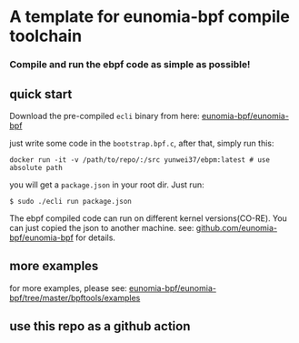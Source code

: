 # A template for eunomia-bpf compile toolchain

### Compile and run the ebpf code as simple as possible!

## quick start

Download the pre-compiled `ecli` binary from here: [eunomia-bpf/eunomia-bpf](https://github.com/eunomia-bpf/eunomia-bpf/releases)

just write some code in the `bootstrap.bpf.c`, after that, simply run this:

```console
docker run -it -v /path/to/repo/:/src yunwei37/ebpm:latest # use absolute path
```

you will get a `package.json` in your root dir. Just run:

```console
$ sudo ./ecli run package.json
```

The ebpf compiled code can run on different kernel versions(CO-RE). You can just copied the json to another machine.
see: [github.com/eunomia-bpf/eunomia-bpf](https://github.com/eunomia-bpf/eunomia-bpf) for details.

## more examples

for more examples, please see: [eunomia-bpf/eunomia-bpf/tree/master/bpftools/examples](https://github.com/eunomia-bpf/eunomia-bpf/tree/master/bpftools/examples)

## use this repo as a github action

